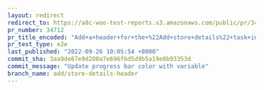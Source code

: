 ```yaml
---
layout: redirect
redirect_to: https://a8c-woo-test-reports.s3.amazonaws.com/public/pr/34712/e2e/index.html
pr_number: 34712
pr_title_encoded: "Add+a+header+for+the+%22Add+store+details%22+task+in+woocommerce+admin"
pr_test_type: e2e
last_published: "2022-09-26 10:05:54 +0000"
commit_sha: 3aa9de67e9d280a7e696fbd5d9b5a19e0b93353d
commit_message: "Update progress bar color with variable"
branch_name: add/store-details-header
---
```

